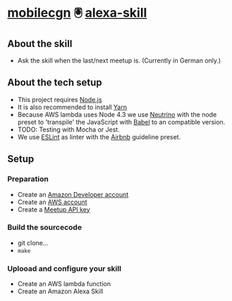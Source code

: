 # [mobilecgn](http://www.mobilecologne.de) 🖲 [alexa-skill](https://developer.amazon.com/alexa-skills-kit/)

## About the skill

*   Ask the skill when the last/next meetup is. (Currently in German only.)

## About the tech setup

*   This project requires [Node.js](https://nodejs.org/)
*   It is also recommended to install [Yarn](https://yarnpkg.com/)
*   Because AWS lambda uses Node 4.3 we use [Neutrino](https://neutrino.js.org/)
    with the node preset to 'transpile' the JavaScript with
    [Babel](http://babeljs.io/) to an compatible version.
*   TODO: Testing with Mocha or Jest.
*   We use [ESLint](http://eslint.org/) as linter with the
    [Airbnb](https://github.com/airbnb/javascript) guideline preset.

## Setup

### Preparation

*   Create an [Amazon Developer account](https://developer.amazon.com/)
*   Create an [AWS account](https://aws.amazon.com/)
*   Create a [Meetup API key](https://secure.meetup.com/meetup_api/key/)

### Build the sourcecode

*   git clone...
*   `make`

### Uplooad and configure your skill

*   Create an AWS lambda function
*   Create an Amazon Alexa Skill
